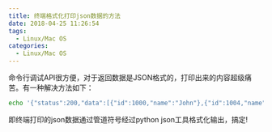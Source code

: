 ```yaml
---
title: 终端格式化打印json数据的方法
date: 2018-04-25 11:26:54
tags:
  - Linux/Mac OS
categories:
  - Linux/Mac OS
---
```

命令行调试API很方便，对于返回数据是JSON格式的，打印出来的内容超级痛苦。有一种解决方法如下：
```bash
echo '{"status":200,"data":[{"id":1000,"name":"John"},{"id":1004,"name":"Tom"}]}' | python -m json.tool
```

即终端打印的json数据通过管道符号经过python json工具格式化输出，搞定!

